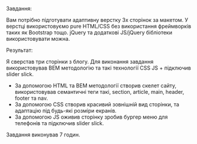 Завдання:

Вам потрібно підготувати адаптивну верстку 3х сторінок за макетом.
У верстці використовуємо pure HTML/CSS без використання фреймворків таких як Bootstrap тощо. jQuery та додаткові JS/jQuery бібліотеки використовувати можна.

Результат:

Я сверстав три сторінки з блогу. Для виконання завдання використовував BEM методологію та такі технології CSS JS + підключив slider slick. 

- За допомогою HTML та BEM методології створив скелет сайту, використовував семантичні теги такі, section, article, main, header, footer та nav.
- За допомогою CSS створив красивий зовнішній вид сторінки, та адаптацію під будь-які розміри екранів.
- За допомогою JS оживив сторінку зробив бургер меню для телефонів та підключив slider slick. 

Завдання виконував 7 годин.
